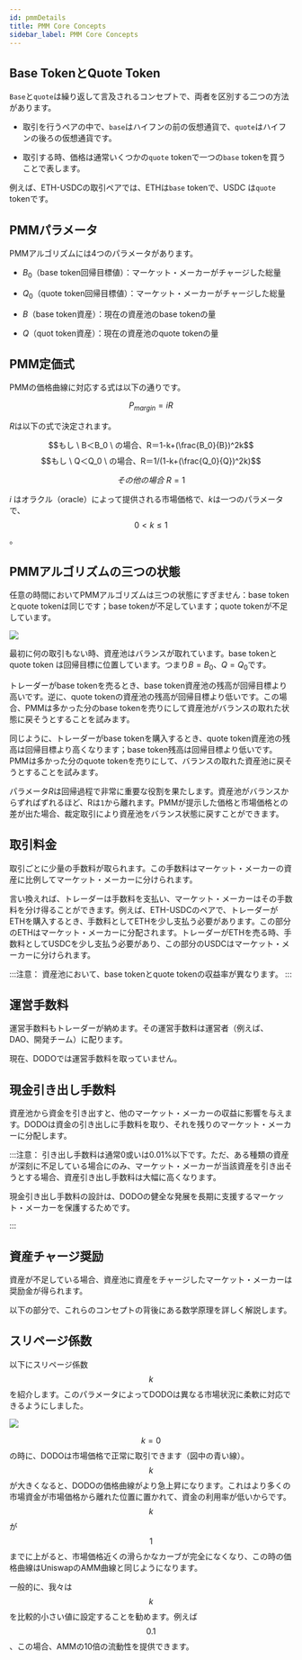 ```yaml
---
id: pmmDetails
title: PMM Core Concepts
sidebar_label: PMM Core Concepts
---
```


## Base TokenとQuote Token

`Base`と`quote`は繰り返して言及されるコンセプトで、両者を区別する二つの方法があります。
 
- 取引を行うペアの中で、`base`はハイフンの前の仮想通貨で、`quote`はハイフンの後ろの仮想通貨です。
 
- 取引する時、価格は通常いくつかの`quote` tokenで一つの`base` tokenを買うことで表します。
 
例えば、ETH-USDCの取引ペアでは、ETHは`base` tokenで、USDC は`quote` tokenです。
 
 
## PMMパラメータ

PMMアルゴリズムには4つのパラメータがあります。
 
- $B_0$（base token回帰目標値）：マーケット・メーカーがチャージした総量
 
- $Q_0$（quote token回帰目標値）：マーケット・メーカーがチャージした総量
 
- $B$（base token資産）：現在の資産池のbase tokenの量
 
- $Q$（quot token資産）：現在の資産池のquote tokenの量


## PMM定価式

PMMの価格曲線に対応する式は以下の通りです。
 
$$P_{margin}=iR$$
 
$R$は以下の式で決定されます。
 
$$もし \ B＜B_0 \ の場合、R＝1-k+(\frac{B_0}{B})^2k$$
$$もし \ Q＜Q_0 \ の場合、R＝1/(1-k+(\frac{Q_0}{Q})^2k)$$
 
$$その他の場合 \ R=1$$
 
$i$ はオラクル（oracle）によって提供される市場価格で、$k$は一つのパラメータで、$$0<k≤1$$。


## PMMアルゴリズムの三つの状態

任意の時間においてPMMアルゴリズムは三つの状態にすぎません：base tokenとquote tokenは同じです；base tokenが不足しています；quote tokenが不足しています。
 
 ![](https://dodoex.github.io/docs/img/dodo_mode_switch.jpeg)
 
最初に何の取引もない時、資産池はバランスが取れています。base tokenとquote token は回帰目標に位置しています。つまり$B=B_0$、$Q=Q_0$です。
 
トレーダーがbase tokenを売るとき、base token資産池の残高が回帰目標より高いです。逆に、quote tokenの資産池の残高が回帰目標より低いです。この場合、PMMは多かった分のbase tokenを売りにして資産池がバランスの取れた状態に戻そうとすることを試みます。
 
同じように、トレーダーがbase tokenを購入するとき、quote token資産池の残高は回帰目標より高くなります；base token残高は回帰目標より低いです。PMMは多かった分のquote tokenを売りにして、バランスの取れた資産池に戻そうとすることを試みます。
 
パラメータ$R$は回帰過程で非常に重要な役割を果たします。資産池がバランスからずればずれるほど、Rは`1`から離れます。PMMが提示した価格と市場価格との差が出た場合、裁定取引により資産池をバランス状態に戻すことができます。


## 取引料金

取引ごとに少量の手数料が取られます。この手数料はマーケット・メーカーの資産に比例してマーケット・メーカーに分けられます。
 
言い換えれば、トレーダーは手数料を支払い、マーケット・メーカーはその手数料を分け得ることができます。例えば、ETH-USDCのペアで、トレーダーがETHを購入するとき、手数料としてETHを少し支払う必要があります。この部分のETHはマーケット・メーカーに分配されます。トレーダーがETHを売る時、手数料としてUSDCを少し支払う必要があり、この部分のUSDCはマーケット・メーカーに分けられます。

:::注意：
資産池において、base tokenとquote tokenの収益率が異なります。
:::


## 運営手数料

運営手数料もトレーダーが納めます。その運営手数料は運営者（例えば、DAO、開発チーム）に配ります。

現在、DODOでは運営手数料を取っていません。


## 現金引き出し手数料

資産池から資金を引き出すと、他のマーケット・メーカーの収益に影響を与えます。DODOは資金の引き出しに手数料を取り、それを残りのマーケット・メーカーに分配します。

:::注意：
引き出し手数料は通常0或いは0.01%以下です。ただ、ある種類の資産が深刻に不足している場合にのみ、マーケット・メーカーが当該資産を引き出そうとする場合、資産引き出し手数料は大幅に高くなります。

現金引き出し手数料の設計は、DODOの健全な発展を長期に支援するマーケット・メーカーを保護するためです。

:::


## 資産チャージ奨励

資産が不足している場合、資産池に資産をチャージしたマーケット・メーカーは奨励金が得られます。
 
以下の部分で、これらのコンセプトの背後にある数学原理を詳しく解説します。


## スリページ係数

以下にスリページ係数$$k$$を紹介します。このパラメータによってDODOは異なる市場状況に柔軟に対応できるようにしました。
 
![](https://dodoex.github.io/docs/img/dodo_k.jpeg)
 
$$k=0$$の時に、DODOは市場価格で正常に取引できます（図中の青い線）。$$k$$が大きくなると、DODOの価格曲線がより急上昇になります。これはより多くの市場資金が市場価格から離れた位置に置かれて、資金の利用率が低いからです。$$k$$が$$1$$までに上がると、市場価格近くの滑らかなカーブが完全になくなり、この時の価格曲線はUniswapのAMM曲線と同じようになります。
 
一般的に、我々は$$k$$を比較的小さい値に設定することを勧めます。例えば$$0.1$$、この場合、AMMの10倍の流動性を提供できます。
